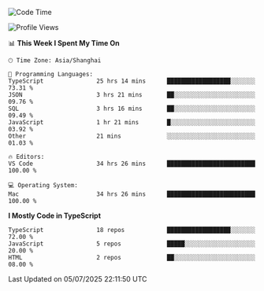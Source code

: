 <!--START_SECTION:waka-->
![Code Time](http://img.shields.io/badge/Code%20Time-7%2C927%20hrs%2037%20mins-blue)

![Profile Views](http://img.shields.io/badge/Profile%20Views-2-blue)

📊 **This Week I Spent My Time On** 

```text
🕑︎ Time Zone: Asia/Shanghai

💬 Programming Languages: 
TypeScript               25 hrs 14 mins      ██████████████████░░░░░░░   73.31 % 
JSON                     3 hrs 21 mins       ██░░░░░░░░░░░░░░░░░░░░░░░   09.76 % 
SQL                      3 hrs 16 mins       ██░░░░░░░░░░░░░░░░░░░░░░░   09.49 % 
JavaScript               1 hr 21 mins        █░░░░░░░░░░░░░░░░░░░░░░░░   03.92 % 
Other                    21 mins             ░░░░░░░░░░░░░░░░░░░░░░░░░   01.03 % 

🔥 Editors: 
VS Code                  34 hrs 26 mins      █████████████████████████   100.00 % 

💻 Operating System: 
Mac                      34 hrs 26 mins      █████████████████████████   100.00 % 
```

**I Mostly Code in TypeScript** 

```text
TypeScript               18 repos            ██████████████████░░░░░░░   72.00 % 
JavaScript               5 repos             █████░░░░░░░░░░░░░░░░░░░░   20.00 % 
HTML                     2 repos             ██░░░░░░░░░░░░░░░░░░░░░░░   08.00 % 
```




 Last Updated on 05/07/2025 22:11:50 UTC
<!--END_SECTION:waka-->
